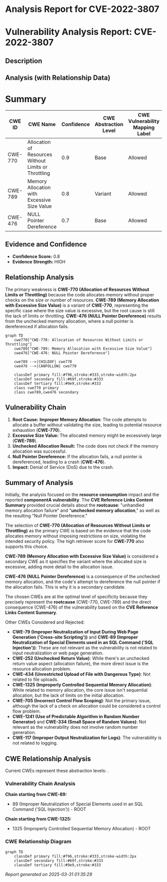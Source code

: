 # Analysis Report for CVE-2022-3807

# Vulnerability Analysis Report: CVE-2022-3807

## Description



## Analysis (with Relationship Data)

# Summary
| CWE ID | CWE Name | Confidence | CWE Abstraction Level | CWE Vulnerability Mapping Label | CWE-Vulnerability Mapping Notes |
|---|---|---|---|---|---|
| CWE-770 | Allocation of Resources Without Limits or Throttling | 0.9 | Base | Allowed | Primary CWE |
| CWE-789 | Memory Allocation with Excessive Size Value | 0.8 | Variant | Allowed | Secondary Candidate |
| CWE-476 | NULL Pointer Dereference | 0.7 | Base | Allowed | Secondary Candidate |

## Evidence and Confidence

*   **Confidence Score:** 0.8
*   **Evidence Strength:** HIGH

## Relationship Analysis
The primary weakness is **CWE-770 (Allocation of Resources Without Limits or Throttling)** because the code allocates memory without proper checks on the size or number of resources. **CWE-789 (Memory Allocation with Excessive Size Value)** is a variant of **CWE-770**, representing the specific case where the size value is excessive, but the root cause is still the lack of limits or throttling. **CWE-476 (NULL Pointer Dereference)** results from the unchecked memory allocation, where a null pointer is dereferenced if allocation fails.

```mermaid
graph TD
    cwe770["CWE-770: Allocation of Resources Without Limits or Throttling"]
    cwe789["CWE-789: Memory Allocation with Excessive Size Value"]
    cwe476["CWE-476: NULL Pointer Dereference"]
    
    cwe789 -->|CHILDOF| cwe770
    cwe476 -->|CANFOLLOW| cwe770
    
    classDef primary fill:#f96,stroke:#333,stroke-width:2px
    classDef secondary fill:#69f,stroke:#333
    classDef tertiary fill:#9e9,stroke:#333
    class cwe770 primary
    class cwe789,cwe476 secondary
```

## Vulnerability Chain
1.  **Root Cause:** **Improper Memory Allocation**: The code attempts to allocate a buffer without validating the size, leading to potential resource exhaustion (**CWE-770**).
2.  **Excessive Size Value:** The allocated memory might be excessively large (**CWE-789**).
3.  **Unchecked Allocation Result:** The code does not check if the memory allocation was successful.
4.  **Null Pointer Dereference:** If the allocation fails, a null pointer is dereferenced, leading to a crash (**CWE-476**).
5.  **Impact:** Denial of Service (DoS) due to the crash.

## Summary of Analysis
Initially, the analysis focused on the **resource consumption** impact and the reported **componentA vulnerability**. The **CVE Reference Links Content Summary** provided crucial details about the **rootcause**: "unhandled memory allocation failure" and "**unchecked memory allocation**," as well as the resulting "Null Pointer Dereference."

The selection of **CWE-770 (Allocation of Resources Without Limits or Throttling)** as the primary CWE is based on the evidence that the code allocates memory without imposing restrictions on size, violating the intended security policy. The high retriever score for **CWE-770** also supports this choice.

**CWE-789 (Memory Allocation with Excessive Size Value)** is considered a secondary CWE as it specifies the variant where the allocated size is excessive, adding more detail to the allocation issue.

**CWE-476 (NULL Pointer Dereference)** is a consequence of the unchecked memory allocation, and the code's attempt to dereference the null pointer if the allocation fails. This is why it is a secondary candidate.

The chosen CWEs are at the optimal level of specificity because they precisely represent the **rootcause** (CWE-770, CWE-789) and the direct consequence (CWE-476) of the vulnerability based on the **CVE Reference Links Content Summary**.

Other CWEs Considered and Rejected:

*   **CWE-79 (Improper Neutralization of Input During Web Page Generation ('Cross-site Scripting'))** and **CWE-89 (Improper Neutralization of Special Elements used in an SQL Command ('SQL Injection'))**: These are not relevant as the vulnerability is not related to input neutralization or web page generation.
*   **CWE-252 (Unchecked Return Value)**: While there's an unchecked return value aspect (allocation failure), the more direct issue is the resource allocation problem.
*   **CWE-434 (Unrestricted Upload of File with Dangerous Type)**: Not related to file uploads.
*   **CWE-1325 (Improperly Controlled Sequential Memory Allocation)**: While related to memory allocation, the core issue isn't sequential allocation, but the lack of limits on the initial allocation.
*   **CWE-705 (Incorrect Control Flow Scoping)**: Not the primary issue, although the lack of a check on allocation could be considered a control flow problem.
*   **CWE-1241 (Use of Predictable Algorithm in Random Number Generator)** and **CWE-334 (Small Space of Random Values)**: Not relevant as the vulnerability does not involve random number generation.
*   **CWE-117 (Improper Output Neutralization for Logs)**: The vulnerability is not related to logging.


## CWE Relationship Analysis

Current CWEs represent these abstraction levels: .


### Vulnerability Chain Analysis

**Chain starting from CWE-89:**
- 89 (Improper Neutralization of Special Elements used in an SQL Command ('SQL Injection')) - ROOT


**Chain starting from CWE-1325:**
- 1325 (Improperly Controlled Sequential Memory Allocation) - ROOT



### CWE Relationship Diagram

```mermaid
graph TD
    classDef primary fill:#f96,stroke:#333,stroke-width:2px
    classDef secondary fill:#69f,stroke:#333
    classDef tertiary fill:#9e9,stroke:#333
```



*Report generated on 2025-03-31 01:35:29*

